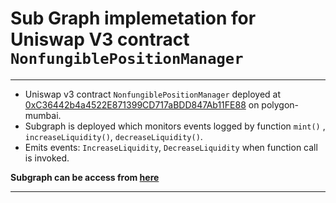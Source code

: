# Sub Graph implemetation for Uniswap V3 contract `NonfungiblePositionManager`
---

- Uniswap v3 contract ``NonfungiblePositionManager`` deployed at [0xC36442b4a4522E871399CD717aBDD847Ab11FE88](https://mumbai.polygonscan.com/address/0xC36442b4a4522E871399CD717aBDD847Ab11FE88#code) on polygon-mumbai.
- Subgraph is deployed which monitors events logged by function `mint()` , `increaseLiquidity()`, `decreaseLiquidity()`.
- Emits events: `IncreaseLiquidity`, `DecreaseLiquidity` when function call is invoked.

**Subgraph can be access from [here](https://thegraph.com/hosted-service/subgraph/misterdefender/testing)**

---
